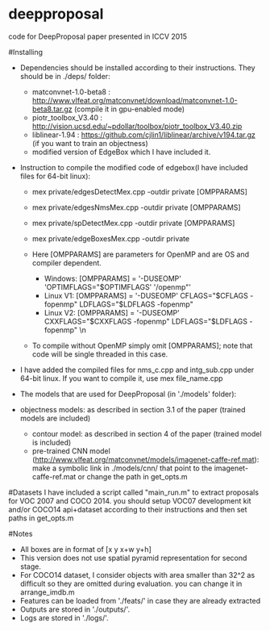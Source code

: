 # deepproposal
code for DeepProposal paper presented in ICCV 2015

#Installing
- Dependencies should be installed according to their instructions. They should be in ./deps/ folder:
  - matconvnet-1.0-beta8 : http://www.vlfeat.org/matconvnet/download/matconvnet-1.0-beta8.tar.gz (compile it in gpu-enabled mode)
  - piotr_toolbox_V3.40 : http://vision.ucsd.edu/~pdollar/toolbox/piotr_toolbox_V3.40.zip
  - liblinear-1.94 : https://github.com/cjlin1/liblinear/archive/v194.tar.gz (if you want to train an objectness)
  - modified version of EdgeBox which I have included it.

- Instruction to compile the modified code of edgebox(I have included files for 64-bit linux):
  - mex private/edgesDetectMex.cpp -outdir private [OMPPARAMS]
  - mex private/edgesNmsMex.cpp -outdir private [OMPPARAMS]
  - mex private/spDetectMex.cpp -outdir private [OMPPARAMS]
  - mex private/edgeBoxesMex.cpp -outdir private

  - Here [OMPPARAMS] are parameters for OpenMP and are OS and compiler dependent.
    - Windows: [OMPPARAMS] = '-DUSEOMP' 'OPTIMFLAGS="$OPTIMFLAGS' '/openmp"'
    - Linux V1: [OMPPARAMS] = '-DUSEOMP' CFLAGS="\$CFLAGS -fopenmp" LDFLAGS="\$LDFLAGS -fopenmp"
    - Linux V2: [OMPPARAMS] = '-DUSEOMP' CXXFLAGS="\$CXXFLAGS -fopenmp" LDFLAGS="\$LDFLAGS -fopenmp" \n

  - To compile without OpenMP simply omit [OMPPARAMS]; note that code will be single threaded in this case.

- I have added the compiled files for nms_c.cpp and intg_sub.cpp under 64-bit linux. If you want to compile it, use mex file_name.cpp

- The models that are used for DeepProposal (in './models' folder):

- objectness models: as described in section 3.1 of the paper (trained models are included)
  - contour model: as described in section 4 of the paper (trained model is included)
  - pre-trained CNN model (http://www.vlfeat.org/matconvnet/models/imagenet-caffe-ref.mat): make a symbolic link in ./models/cnn/ that point to the imagenet-caffe-ref.mat or change the path in get_opts.m


#Datasets
I have included a script called "main_run.m" to extract proposals for VOC 2007 and COCO 2014. you should setup VOC07 development kit and/or COCO14 api+dataset according to their instructions and then set paths in get_opts.m

#Notes
- All boxes are in format of [x y x+w y+h]
- This version does not use spatial pyramid representation for second stage.
- For COCO14 dataset, I consider objects with area smaller than 32^2 as difficult so they are omitted during evaluation. you can change it in arrange_imdb.m
- Features can be loaded from './feats/' in case they are already extracted
- Outputs are stored in './outputs/'.
- Logs are stored in './logs/'.
